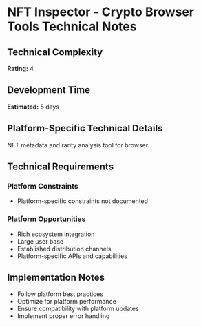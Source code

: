 # NFT Inspector - Crypto Browser Tools Technical Notes

## Technical Complexity
**Rating:** 4

## Development Time
**Estimated:** 5 days

## Platform-Specific Technical Details
NFT metadata and rarity analysis tool for browser.

## Technical Requirements

### Platform Constraints
- Platform-specific constraints not documented

### Platform Opportunities
- Rich ecosystem integration
- Large user base
- Established distribution channels
- Platform-specific APIs and capabilities

## Implementation Notes
- Follow platform best practices
- Optimize for platform performance
- Ensure compatibility with platform updates
- Implement proper error handling
